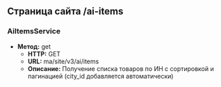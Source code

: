 ## Страница сайта /ai-items

### AiItemsService
- **Метод:** get
  - **HTTP:** GET
  - **URL:** ma/site/v3/ai/items
  - **Описание:** Получение списка товаров по ИН с сортировкой и пагинацией (city_id добавляется автоматически)

